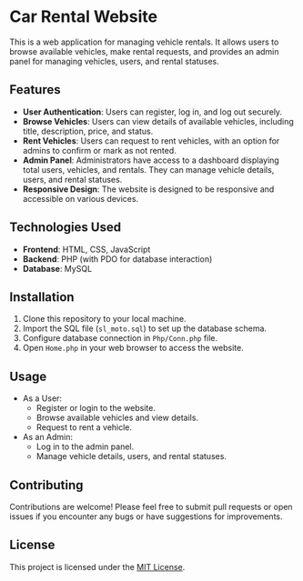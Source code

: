 # Car Rental Website

This is a web application for managing vehicle rentals. It allows users to browse available vehicles, make rental requests, and provides an admin panel for managing vehicles, users, and rental statuses.

## Features
- **User Authentication**: Users can register, log in, and log out securely.
- **Browse Vehicles**: Users can view details of available vehicles, including title, description, price, and status.
- **Rent Vehicles**: Users can request to rent vehicles, with an option for admins to confirm or mark as not rented.
- **Admin Panel**: Administrators have access to a dashboard displaying total users, vehicles, and rentals. They can manage vehicle details, users, and rental statuses.
- **Responsive Design**: The website is designed to be responsive and accessible on various devices.

## Technologies Used
- **Frontend**: HTML, CSS, JavaScript
- **Backend**: PHP (with PDO for database interaction)
- **Database**: MySQL

## Installation
1. Clone this repository to your local machine.
2. Import the SQL file (`sl_moto.sql`) to set up the database schema.
3. Configure database connection in `Php/Conn.php` file.
4. Open `Home.php` in your web browser to access the website.

## Usage
- As a User:
  - Register or login to the website.
  - Browse available vehicles and view details.
  - Request to rent a vehicle.
- As an Admin:
  - Log in to the admin panel.
  - Manage vehicle details, users, and rental statuses.

## Contributing
Contributions are welcome! Please feel free to submit pull requests or open issues if you encounter any bugs or have suggestions for improvements.

## License
This project is licensed under the [MIT License](LICENSE).

 
